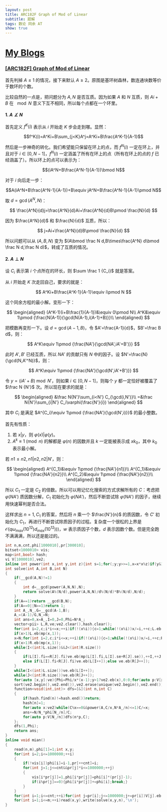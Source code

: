 ```yaml
---
layout: post
title: ARC182F Graph of Mod of Linear
subtitle: 题解
tags: 数论 同余 AT
show: true
---
```


# [My Blogs](https://www.cnblogs.com/WrongAnswer90/p/18356144)

### [[ARC182F] Graph of Mod of Linear](https://www.luogu.com.cn/problem/AT_arc182_f)

首先判掉 $A\leq 1$ 的情况，接下来默认 $A\geq 2$。原图是基环树森林，数连通块数等价于数环的个数。

比较自然的一点是，把问题分为 $A,N$ 是否互质。因为如果 $A$ 和 $N$ 互质，则 $Ai+B$ 在 $\mod N$ 意义下互不相同，所以每个点都在一个环里。

#### 1. $A\not \perp N$

首先定义 $f^K(i)$ 表示从 $i$ 开始走 $K$ 步会走到哪。显然：

$$f^K(i)=A^Ki+B\sum_{j<K}A^j=A^Ki+B\frac{A^K-1}{A-1}$$

然后是一步神奇的转化。我们希望能只保留在环上的点，而 $f^N(i)$ 一定在环上，并且对于 $i\in[0,N-1]$，$f^N(i)$ 一定涵盖了所有在环上的点（所有在环上的点的 $f$ 已经涵盖了）。所以环上的点可以表示为：

$$(iA^N+B\frac{A^N-1}{A-1})\bmod N$$

对于 $i$ 向后走一步：

$$A(iA^N+B\frac{A^N-1}{A-1})+B\equiv jA^N+B\frac{A^N-1}{A-1}\pmod N$$

取 $d=\gcd(A^N,N)$：

$$
\frac{A^N}{d}j=\frac{A^N}{d}Ai+\frac{A^N}{d}B\pmod \frac{N}{d}
$$

因为 $\frac{A^N}{d}$ 和 $\frac{N}{d}$ 互质，所以：

$$
j=Ai+\frac{A^N}{d}B\pmod \frac{N}{d}
$$

所以问题可以从 $(A,B,N)$ 变为 $(A\bmod \frac N d,B\times\frac{A^N} d\bmod \frac N d,\frac N d)$，转成了互质的情况。

#### 2. $A\perp N$

设 $C_i$ 表示第 $i$ 个点所在的环长，则 $\sum \frac 1 {C_i}$ 就是答案。

从 $i$ 开始走 $K$ 次走回自己，要求的就是：

$$
A^Ki+B\frac{A^K-1}{A-1}\equiv i\pmod N
$$

这个同余方程的最小解。变形一下：

$$
\begin{aligned}
(A^K-1)(i+B\frac{1}{A-1})&\equiv 0\pmod N\\
A^K&\equiv 1\pmod {\frac{N(A-1)}{\gcd(N(A-1),i(A-1)+B)}}\\
\end{aligned}
$$

把模数再变形一下。设 $d=\gcd(A-1,B)$，令 $A'=\frac{A-1}{d}$，$B'=\frac B d$，则：

$$
A^K\equiv 1\pmod {\frac{NA'}{\gcd(NA',iA'+B')}}
$$

此时 $A',B'$ 已经互质，所以 $NA'$ 的贡献只有 $N$ 中的因子。设 $N'=\frac{N}{\gcd(N,A'^N)}$，则：

$$
A^K\equiv 1\pmod {\frac{NA'}{\gcd(N',iA'+B')}}
$$

令 $y=(iA'+B )\bmod N'$，则如果 $i\in [0,N-1]$，则每个 $y$ 都一定恰好被覆盖了 $\frac N {N'}$ 次。所以现在要求的就是：

$$
\begin{aligned}
&\frac N{N'}\sum_{i<N'} C_{\gcd(i,N')}\\
=&\frac N{N'}\sum_{i|N'} C_i\varphi(\frac{N'}{i})
\end{aligned}
$$

其中 $C_i$ 是满足 $A^{C_i}\equiv 1\pmod {\frac{NA'}{\gcd(N',i)}}$ 的最小整数。

首先有性质：

1. 若 $x|y$，则 $\varphi(x)|\varphi(y)$。
2. $A^k\equiv 1\pmod n$ 的解都是 $\varphi(n)$ 的因数并且 $k$ 一定能被表示成 $xk_0$，其中 $k_0$ 表示最小解。

若 $n1\leq n2,n1|n2,n2|N'$，则：

$$
\begin{aligned}
A^{C_1}&\equiv 1\pmod {\frac{NA'}{n1}}\\
A^{C_1}&\equiv 1\pmod {\frac{NA'}{n2}}\\
A^{C_2}&\equiv 1\pmod {\frac{NA'}{n2}}\\
\end{aligned}
$$

所以 $C_1$ 一定是 $C_2$ 的倍数。所以可以用记忆化搜索的方式求解所有的 $C$：考虑把 $\varphi(NA')$ 质因数分解，$C_1$ 初始化为 $\varphi(NA')$，然后不断尝试除 $\varphi(NA')$ 的因子，继续用快速幂判是否合法。

这样求出 $n=1,C_1$ 的答案，然后将 $n$ 乘一个 $\frac{N'}{n}$ 的质因数，令 $C'$ 初始化为 $C_1$，再进行不断尝试除质因子的过程。复杂度一个很松的上界是 $\mathcal O(q\omega_{max}(10^{12})d_{max}(10^{12})))$，$w$ 表示质因子个数，$d$ 表示因数个数。但是完全跑不满满满，所以还是能过的。

```cpp
int n,m,cnt,phi[1000010],pr[300010];
bitset<1000010> vis;
map<int,bool> hash;
vi V[1000010],ve2;
inline int power(int x,int y,int z){int s=1;for(;y;y>>=1,x=x*x%z)if(y&1)s=s*x%z;return s;}
int solve(int A,int B,int N)
{
	if(__gcd(A,N)!=1)
	{
		int d=__gcd(power(A,N,N),N);
		return solve(A%(N/d),power(A,N,N)/d%(N/d)*B%(N/d),N/d);
	}
	if(A==1)return __gcd(B,N);
	if(A==0||N==1)return 1;
	int A_,N_,G=__gcd(A-1,B);
	A_=(A-1)/G,N_=N;
	int ans=0,x=A_,I=0,J=0,Phi=N*A_;
	vector<pii> L,R,ve;ve2.clear(),hash.clear();
	for(int i=2,c;i*i<=x;++i)if(!(x%i)){c=1;while(!(x%i))x/=i,++c;L.eb(mp(i,c));}
	if(x>1)L.eb(mp(x,1));
	x=N;for(int i=2,c;i*i<=x;++i)if(!(x%i)){c=1;while(!(x%i))x/=i,++c;R.eb(mp(i,c));}
	if(x>1)R.eb(mp(x,1));
	while(I<(int)L.size()&&J<(int)R.size())
	{
		if(L[I].fi==R[J].fi)ve.eb(mp(L[I].fi,L[I].se+R[J].se)),++I,++J;
		else if(L[I].fi<R[J].fi)ve.eb(L[I++]);else ve.eb(R[J++]);
	}
	while(I<(int)L.size())ve.eb(L[I++]);
	while(J<(int)R.size())ve.eb(R[J++]);
	for(auto [x,y]:ve){Phi=Phi/x*(x-1);y>1?ve2.eb(x),0:0;for(auto p:V[x-1])ve2.eb(p);}
	sort(ve2.begin(),ve2.end()),ve2.erase(unique(ve2.begin(),ve2.end()),ve2.end());
	function<void(int,int)> dfs=[&](int n,int C)
	{
		if(hash.find(n)!=hash.end())return;
		hash[n]=1;
		for(auto x:ve2)while(C%x==0&&power(A,C/x,N*A_/n)<=1)C/=x;
		ans+=N/N_*phi[N_/n]/C;
		for(auto p:V[N_/n])dfs(n*p,C);
	};
	dfs(1,Phi);
	return ans;
}
inline void mian()
{
	read(n,m),phi[1]=1;int x,y;
	for(int i=2;i<=1000000;++i)
	{
		if(!vis[i])phi[i]=i-1,pr[++cnt]=i;
		for(int j=1;j<=cnt&&pr[j]*i<=1000000;++j)
		{
			vis[i*pr[j]]=1,phi[i*pr[j]]=phi[i]*(pr[j]-1);
			if(i%pr[j]==0){phi[i*pr[j]]+=phi[i];break;}
		}
	}
	for(int i=1;i<=cnt;++i)for(int j=pr[i];j<=1000000;j+=pr[i])V[j].eb(pr[i]);
	for(int i=1;i<=m;++i)read(x,y),write(solve(x,y,n),'\n');
}
```